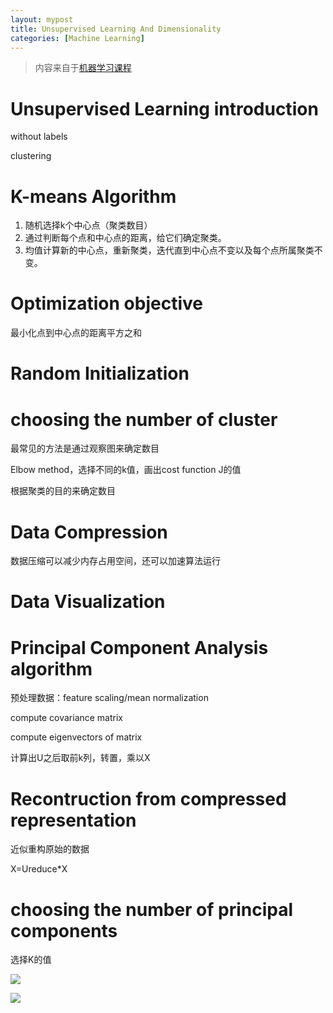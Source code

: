 ```yaml
---
layout: mypost
title: Unsupervised Learning And Dimensionality
categories: [Machine Learning]
---
```


> 内容来自于[机器学习课程](https://www.coursera.org/learn/machine-learning/home/welcome)

# Unsupervised Learning introduction

without labels

clustering

# K-means Algorithm

1. 随机选择k个中心点（聚类数目）
2. 通过判断每个点和中心点的距离，给它们确定聚类。
3. 均值计算新的中心点，重新聚类，迭代直到中心点不变以及每个点所属聚类不变。

# Optimization objective

最小化点到中心点的距离平方之和

# Random Initialization

# choosing the number of cluster

最常见的方法是通过观察图来确定数目

Elbow method，选择不同的k值，画出cost function J的值

根据聚类的目的来确定数目

# Data Compression

数据压缩可以减少内存占用空间，还可以加速算法运行

# Data Visualization

# Principal Component Analysis algorithm

预处理数据：feature scaling/mean normalization

compute covariance matrix

compute eigenvectors of matrix

计算出U之后取前k列，转置，乘以X

# Recontruction from compressed representation

近似重构原始的数据

X=Ureduce*X

# choosing the number of principal components

选择K的值

![](1.png)

![](2.png)





















